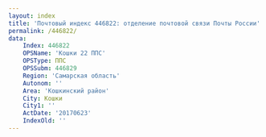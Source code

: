 ```yaml
---
layout: index
title: 'Почтовый индекс 446822: отделение почтовой связи Почты России'
permalink: /446822/
data:
    Index: 446822
    OPSName: 'Кошки 22 ППС'
    OPSType: ППС
    OPSSubm: 446829
    Region: 'Самарская область'
    Autonom: ''
    Area: 'Кошкинский район'
    City: Кошки
    City1: ''
    ActDate: '20170623'
    IndexOld: ''
---
```

